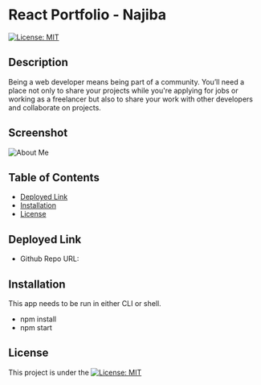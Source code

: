 # React Portfolio - Najiba
[![License: MIT](https://img.shields.io/badge/License-MIT-yellow.svg)](https://opensource.org/licenses/MIT)

## Description

Being a web developer means being part of a community. You’ll need a place not only to share your projects while you're applying for jobs or working as a freelancer but also to share your work with other developers and collaborate on projects.

## Screenshot
![About Me]()


## Table of Contents 

  - [Deployed Link](#deployed-link)
  - [Installation](#installation)
  - [License](#license)

## Deployed Link
- Github Repo URL: 

## Installation
This app needs to be run in either CLI or shell.
* npm install
* npm start
  
## License
This project is under the [![License: MIT](https://img.shields.io/badge/License-MIT-yellow.svg)](https://opensource.org/licenses/MIT)
